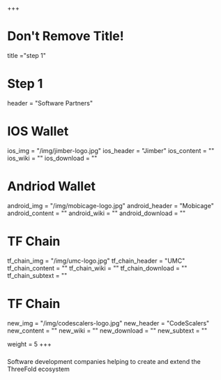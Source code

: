 +++
# Don't Remove Title!
title ="step 1"

# Step 1
header = "Software Partners"

# IOS Wallet
ios_img = "/img/jimber-logo.jpg"
ios_header = "Jimber"
ios_content = ""
ios_wiki = ""
ios_download = ""

# Andriod Wallet
android_img = "/img/mobicage-logo.jpg"
android_header = "Mobicage"
android_content = ""
android_wiki = ""
android_download = ""

# TF Chain
tf_chain_img = "/img/umc-logo.jpg"
tf_chain_header = "UMC"
tf_chain_content = ""
tf_chain_wiki = ""
tf_chain_download = ""
tf_chain_subtext = ""

# TF Chain
new_img = "/img/codescalers-logo.jpg"
new_header = "CodeScalers"
new_content = ""
new_wiki = ""
new_download = ""
new_subtext = ""

weight = 5
+++

### 

Software development companies helping to create and extend the ThreeFold ecosystem

